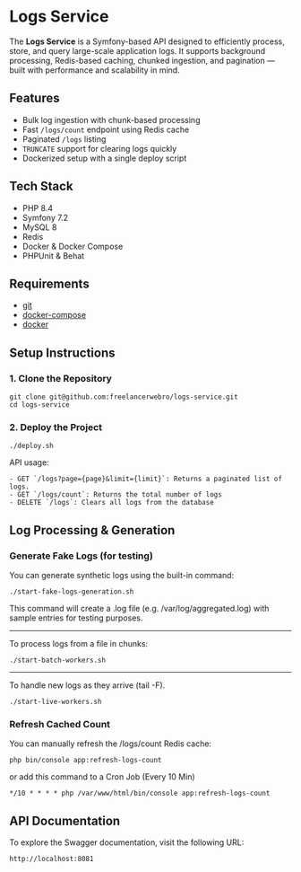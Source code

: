 # Logs Service
The **Logs Service** is a Symfony-based API designed to efficiently process, store, and query large-scale application logs. 
It supports background processing, Redis-based caching, chunked ingestion, and pagination — built with performance and scalability in mind.

## Features

- Bulk log ingestion with chunk-based processing
- Fast `/logs/count` endpoint using Redis cache
- Paginated `/logs` listing
- `TRUNCATE` support for clearing logs quickly
- Dockerized setup with a single deploy script

## Tech Stack

- PHP 8.4
- Symfony 7.2
- MySQL 8
- Redis
- Docker & Docker Compose
- PHPUnit & Behat

## Requirements
- [git](https://github.com/git-guides/install-git)
- [docker-compose](https://docs.docker.com/compose/install/)
- [docker](https://www.docker.com/get-started/)

## Setup Instructions

### 1. Clone the Repository
```
git clone git@github.com:freelancerwebro/logs-service.git
cd logs-service
```

### 2. Deploy the Project
```
./deploy.sh
```


API usage:
```
- GET `/logs?page={page}&limit={limit}`: Returns a paginated list of logs.
- GET `/logs/count`: Returns the total number of logs
- DELETE `/logs`: Clears all logs from the database
```

## Log Processing & Generation

### Generate Fake Logs (for testing)
You can generate synthetic logs using the built-in command:
```
./start-fake-logs-generation.sh
```
This command will create a .log file (e.g. /var/log/aggregated.log) with sample entries for testing purposes.

-------------------

To process logs from a file in chunks:
```
./start-batch-workers.sh
```
-------------------
To handle new logs as they arrive (tail -F).
```
./start-live-workers.sh
```

### Refresh Cached Count

You can manually refresh the /logs/count Redis cache:
```
php bin/console app:refresh-logs-count
```
or add this command to a Cron Job (Every 10 Min)
```
*/10 * * * * php /var/www/html/bin/console app:refresh-logs-count
```

## API Documentation
To explore the Swagger documentation, visit the following URL:
```
http://localhost:8081
```